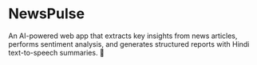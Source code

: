 # NewsPulse
 An AI-powered web app that extracts key insights from news articles, performs sentiment analysis, and generates structured reports with Hindi text-to-speech summaries. 🚀
